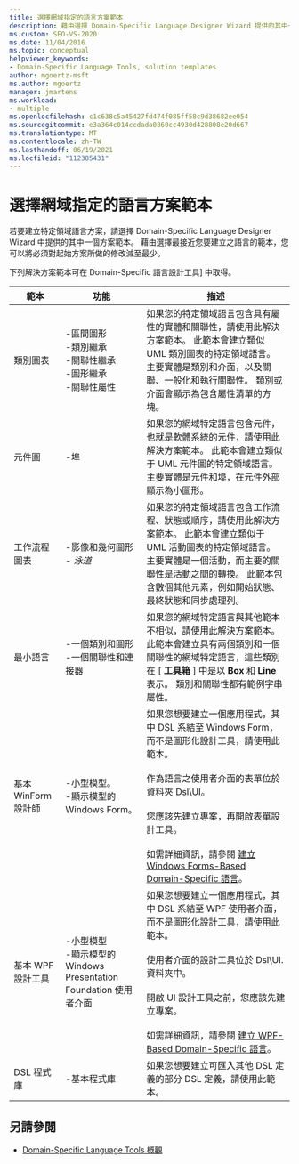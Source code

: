 ```yaml
---
title: 選擇網域指定的語言方案範本
description: 藉由選擇 Domain-Specific Language Designer Wizard 提供的其中一個解決方案範本，瞭解如何建立特定領域語言方案。
ms.custom: SEO-VS-2020
ms.date: 11/04/2016
ms.topic: conceptual
helpviewer_keywords:
- Domain-Specific Language Tools, solution templates
author: mgoertz-msft
ms.author: mgoertz
manager: jmartens
ms.workload:
- multiple
ms.openlocfilehash: c1c638c5a45427fd474f085ff58c9d38682ee054
ms.sourcegitcommit: e3a364c014ccdada0860cc4930d428808e20d667
ms.translationtype: MT
ms.contentlocale: zh-TW
ms.lasthandoff: 06/19/2021
ms.locfileid: "112385431"
---
```

# <a name="choosing-a-domain-specific-language-solution-template"></a>選擇網域指定的語言方案範本
若要建立特定領域語言方案，請選擇 Domain-Specific Language Designer Wizard 中提供的其中一個方案範本。 藉由選擇最接近您要建立之語言的範本，您可以將必須對起始方案所做的修改減至最少。

 下列解決方案範本可在 Domain-Specific 語言設計工具] 中取得。

|範本|功能|描述|
|-|-|-|
|類別圖表|-區間圖形<br />-類別繼承<br />-關聯性繼承<br />-圖形繼承<br />-關聯性屬性|如果您的特定領域語言包含具有屬性的實體和關聯性，請使用此解決方案範本。 此範本會建立類似 UML 類別圖表的特定領域語言。 主要實體是類別和介面，以及關聯、一般化和執行關聯性。 類別或介面會顯示為包含屬性清單的方塊。|
|元件圖|-埠|如果您的網域特定語言包含元件，也就是軟體系統的元件，請使用此解決方案範本。 此範本會建立類似于 UML 元件圖的特定領域語言。 主要實體是元件和埠，在元件外部顯示為小圖形。|
|工作流程圖表|-影像和幾何圖形<br />-   *泳道*|如果您的特定領域語言包含工作流程、狀態或順序，請使用此解決方案範本。 此範本會建立類似于 UML 活動圖表的特定領域語言。 主要實體是一個活動，而主要的關聯性是活動之間的轉換。 此範本包含數個其他元素，例如開始狀態、最終狀態和同步處理列。|
|最小語言|-一個類別和圖形<br />-一個關聯性和連接器|如果您的網域特定語言與其他範本不相似，請使用此解決方案範本。 此範本會建立具有兩個類別和一個關聯性的網域特定語言，這些類別在 [ **工具箱** ] 中是以 **Box** 和 **Line** 表示。 類別和關聯性都有範例字串屬性。|
|基本 WinForm 設計師|-小型模型。<br />-顯示模型的 Windows Form。|如果您想要建立一個應用程式，其中 DSL 系結至 Windows Form，而不是圖形化設計工具，請使用此範本。<br /><br /> 作為語言之使用者介面的表單位於資料夾 Dsl\UI。<br /><br /> 您應該先建立專案，再開啟表單設計工具。<br /><br /> 如需詳細資訊，請參閱 [建立 Windows Forms-Based Domain-Specific 語言](../modeling/creating-a-windows-forms-based-domain-specific-language.md)。|
|基本 WPF 設計工具|-小型模型<br />-顯示模型的 Windows Presentation Foundation 使用者介面|如果您想要建立一個應用程式，其中 DSL 系結至 WPF 使用者介面，而不是圖形化設計工具，請使用此範本。<br /><br /> 使用者介面的設計工具位於 Dsl\UI. 資料夾中。<br /><br /> 開啟 UI 設計工具之前，您應該先建立專案。<br /><br /> 如需詳細資訊，請參閱 [建立 WPF-Based Domain-Specific 語言](../modeling/creating-a-wpf-based-domain-specific-language.md)。|
|DSL 程式庫|-基本程式庫|如果您想要建立可匯入其他 DSL 定義的部分 DSL 定義，請使用此範本。|

## <a name="see-also"></a>另請參閱

- [Domain-Specific Language Tools 概觀](../modeling/overview-of-domain-specific-language-tools.md)
